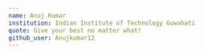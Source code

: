 ```yaml
---
name: Anuj Kumar
institution: Indian Institute of Technology Guwahati 
quote: Give your best no matter what!
github_user: Anujkumar12
---
```

